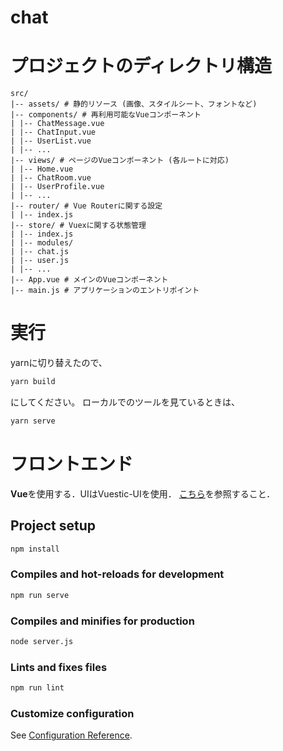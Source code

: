 # chat

# プロジェクトのディレクトリ構造

```
src/
|-- assets/ # 静的リソース (画像、スタイルシート、フォントなど)
|-- components/ # 再利用可能なVueコンポーネント
| |-- ChatMessage.vue
| |-- ChatInput.vue
| |-- UserList.vue
| |-- ...
|-- views/ # ページのVueコンポーネント (各ルートに対応)
| |-- Home.vue
| |-- ChatRoom.vue
| |-- UserProfile.vue
| |-- ...
|-- router/ # Vue Routerに関する設定
| |-- index.js
|-- store/ # Vuexに関する状態管理
| |-- index.js
| |-- modules/
| |-- chat.js
| |-- user.js
| |-- ...
|-- App.vue # メインのVueコンポーネント
|-- main.js # アプリケーションのエントリポイント
```

# 実行

yarnに切り替えたので、

```bash
yarn build
```

にしてください。
ローカルでのツールを見ているときは、

```bash
yarn serve
```

# フロントエンド

**Vue**を使用する．UIはVuestic-UIを使用．
[こちら](https://ui.vuestic.dev/)を参照すること．

## Project setup

```bash
npm install
```

### Compiles and hot-reloads for development

```bash
npm run serve
```

### Compiles and minifies for production

```bash
node server.js
```

### Lints and fixes files

```bash
npm run lint
```

### Customize configuration

See [Configuration Reference](https://cli.vuejs.org/config/).
